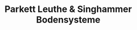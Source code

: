 ---
title: "Parkett Leuthe & Singhammer Bodensysteme"
url: /raubling/parkett-leuthe-und-singhammer-bodensysteme/
shop: Raumausstattung
---